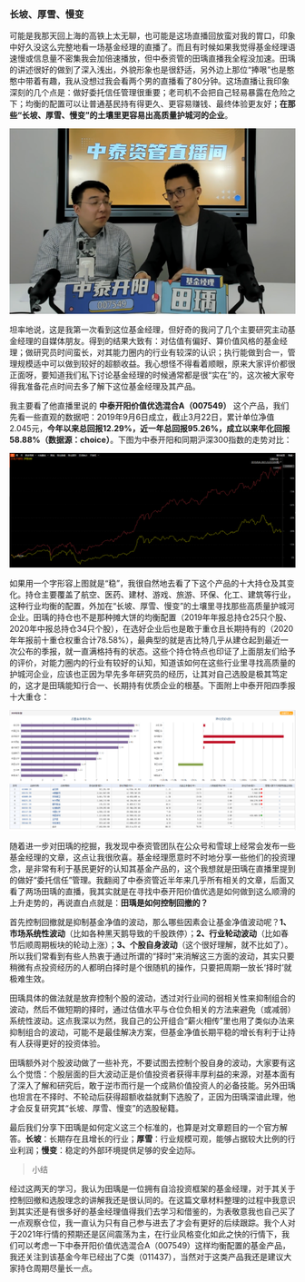 ### 长坡、厚雪、慢变

可能是我那天回上海的高铁上太无聊，也可能是这场直播回放蛮对我的胃口，印象中好久没这么完整地看一场基金经理的直播了。而且有时候如果我觉得基金经理语速慢或信息量不密集我会加倍速播放，但中泰资管的田瑀直播我全程没加速。田瑀的讲述很好的做到了深入浅出，外貌形象也是很舒适，另外边上那位“捧哏”也是憨憨中带着有趣，我从没想过我会看两个男的直播看了80分钟。这场直播让我印象深刻的几个点是：做好委托信任管理很重要；老司机不会把自己轻易暴露在危险之下；均衡的配置可以让普通基民持有得更久、更容易赚钱、最终体验更友好；**在那些“长坡、厚雪、慢变”的土壤里更容易出高质量护城河的企业**。

![直播](../img/zt-ky-1.png)

坦率地说，这是我第一次看到这位基金经理，但好奇的我问了几个主要研究主动基金经理的自媒体朋友。得到的结果大致有：对估值有偏好、算价值风格的基金经理；做研究员时间蛮长，对其能力圈内的行业有较深的认识；执行能做到合一，管理规模适中可以做到较好的超额收益。我心想怪不得看着顺眼，原来大家评价都很正面呀，要知道我们私下讨论基金经理的时候通常都是很“实在”的，这次被大家夸得我准备花点时间去多了解下这位基金经理及其产品。

我主要看了他直播里说的 **中泰开阳价值优选混合A（007549）** 这个产品，我们先看一些直观的数据吧：2019年9月6日成立，截止3月22日，累计单位净值2.045元，**今年以来总回报12.29%，近一年总回报95.26%，成立以来年化回报58.88%（数据源：choice）**。下图为中泰开阳和同期沪深300指数的走势对比：

![业绩](../img/zt-ky-2.png)

如果用一个字形容上图就是“稳”，我很自然地去看了下这个产品的十大持仓及其变化。持仓主要覆盖了航空、医药、建材、游戏、旅游、环保、化工、建筑等行业，这种行业均衡的配置，外加在“长坡、厚雪、慢变”的土壤里寻找那些高质量护城河企业。田瑀的持仓也不是那种摊大饼的均衡配置（2019年年报总持仓25只个股、2020年中报总持仓34只个股），在选好企业后也是敢于重仓且长期持有的（2020年年报前十重仓权重合计78.58%），最典型的就是吉比特几乎从建仓起到最近一次公布的季报，就一直满格持有的状态。这些个持仓特点也印证了上面朋友们给予的评价，对能力圈内的行业有较好的认知，知道该如何在这些行业里寻找高质量的护城河企业，应该也正因为早先多年研究员的经历，让其对自己选股是极其笃定的，这才是田瑀能知行合一、长期持有优质企业的根基。下面附上中泰开阳四季报十大重仓：

![重仓](../img/zt-ky-3.png)

随着进一步对田瑀的挖掘，我发现中泰资管团队在公众号和雪球上经常会发布一些基金经理的文章，这点让我很欣喜。基金经理愿意时不时地分享一些他们的投资理念，是非常有利于基民更好的认知其基金产品的，这个我想就是田瑀在直播里提到的做好“委托信任”管理。我翻阅了中泰资管近半年来几乎所有相关的文章，后面又看了两场田瑀的直播，我其实就是在寻找中泰开阳价值优选是如何做到这么顺滑的上升走势的，再说直白点就是：**田瑀是如何控制回撤的？**

首先控制回撤就是抑制基金净值的波动，那么哪些因素会让基金净值波动呢？**1、市场系统性波动**（比如各种黑天鹅导致的千股跌停）；**2、行业轮动波动**（比如春节后顺周期板块的轮动上涨）；**3、个股自身波动**（这个很好理解，就不比如了）。所以我们常看到有些人热衷于通过所谓的“择时”来消解这三方面的波动，其实只要稍微有点投资经历的人都明白择时是个很随机的操作，只要把周期一放长‘择时’就极难生效。

田瑀具体的做法就是放弃控制个股的波动，透过对行业间的弱相关性来抑制组合的波动，然后不做短期的择时，通过估值水平与仓位负相关的方法来避免（或减弱）系统性波动。这点我深以为然，我自己的公开组合“薪火相传”里也用了类似办法来抑制组合的波动，可能不是最佳解决方案，但基金净值长期平稳的增长有利于让持有人获得更好的投资体验。

田瑀额外对个股波动做了一些补充，不要试图去控制个股自身的波动，大家要有这么个觉悟：个股层面的巨大波动正是价值投资者获得丰厚利益的来源，对基本面有了深入了解和研究后，敢于逆市而行是一个成熟价值投资人的必备技能。另外田瑀也坦言在不择时、不轮动后获得超额收益就剩下选股了，正因为田瑀深谙此理，他才会反复研究其“长坡、厚雪、慢变”的选股秘籍。

最后我们分享下田瑀是如何定义这三个标准的，也算是对文章题目的一个官方解答。**长坡**：长期存在且增长的行业；**厚雪**：行业规模可观，能够占据较大比例的行业利润；**慢变**：稳定的外部环境提供足够的安全边际。

> 小结

经过这两天的学习，我认为田瑀是一位拥有自洽投资框架的基金经理，对于其关于控制回撤和选股理念的讲解我还是很认同的。在这篇文章材料整理的过程中我意识到其实还是有很多好的基金经理值得我们去学习和借鉴的，为表敬意我也自己买了一点观察仓位，我一直认为只有自己参与进去了才会有更好的后续跟踪。我个人对于2021年行情的预期还是区间震荡为主，在行业风格变化如此之快的行情下，我们可以考虑一下中泰开阳价值优选混合A（007549）这样均衡配置的基金产品，我还关注到该基金今年已经出了C类（011437），当然对于这类产品我还是建议大家持仓周期尽量长一点。